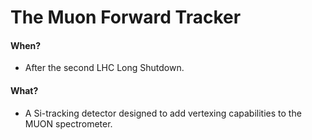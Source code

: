 <!-- doxy
\page refMFT MFT
/doxy -->

# The Muon Forward Tracker

#### When? 
* After the second LHC Long Shutdown.

#### What? 
* A Si-tracking detector designed to add vertexing capabilities to the MUON spectrometer.


